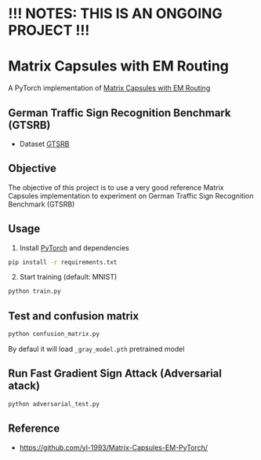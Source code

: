 # !!! NOTES: THIS IS AN ONGOING PROJECT !!! 

# Matrix Capsules with EM Routing
A PyTorch implementation of [Matrix Capsules with EM Routing](http://www.cs.toronto.edu/~hinton/absps/EMcapsules.pdf)

## German Traffic Sign Recognition Benchmark (GTSRB)
- Dataset [GTSRB](http://benchmark.ini.rub.de/?section=gtsrb&subsection=dataset)

## Objective
The objective of this project is to use a very good reference Matrix Capsules implementation to experiment on German Traffic Sign Recognition Benchmark (GTSRB)

## Usage

1. Install [PyTorch](http://pytorch.org/) and dependencies
```bash
pip install -r requirements.txt
```

2. Start training (default: MNIST)
```bash
python train.py
```

## Test and confusion matrix

```bash
python confusion_matrix.py
```
By defaul it will load `_gray_model.pth` pretrained model

## Run Fast Gradient Sign Attack (Adversarial atack)
```bash
python adversarial_test.py
```

## Reference
- https://github.com/yl-1993/Matrix-Capsules-EM-PyTorch/
